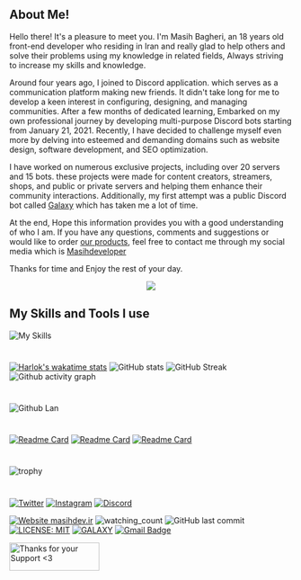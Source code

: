 ## About Me!
Hello there! It's a pleasure to meet you. I'm Masih Bagheri, an 18 years old front-end developer who residing in Iran and really glad to help others and solve their problems using my knowledge in related fields, Always striving to increase my skills and knowledge.

Around four years ago, I joined to Discord application. which serves as a communication platform making new friends. It didn't take long for me to develop a keen interest in configuring, designing, and managing communities. After a few months of dedicated learning, Embarked on my own professional journey by developing multi-purpose Discord bots starting from January 21, 2021. Recently, I have decided to challenge myself even more by delving into esteemed and demanding domains such as website design, software development, and SEO optimization.

I have worked on numerous exclusive projects, including over 20 servers and 15 bots. these projects were made for content creators, streamers, shops, and public or private servers and helping them enhance their community interactions. Additionally, my first attempt was a public Discord bot called [Galaxy](https://discord.gg/AU7654nKDC) which has taken me a lot of time.

At the end, Hope this information provides you with a good understanding of who I am. If you have any questions, comments and suggestions or would like to order [our products](https://masihdev.ir/services), feel free to contact me through my social media which is [Masihdeveloper ](https://zil.ink/masihdev)

Thanks for time and Enjoy the rest of your day.

<p align="center"> <img src="https://readme-typing-svg.demolab.com/?lines=Front-End%20Programmer%20;Discord%20Bot%20Developer;Experienced%20UI%2FUX%20Designer;2%2B%20years%20of%20coding%20experience;Always%20learning%20new%20things&font=Fira%20Code&center=true&width=550&height=55&color=329ced&vCenter=true&pause=1000&size=30" /></a> </p>


## My Skills and Tools I use
![My Skills](https://skillicons.dev/icons?i=js,ts,html,css,nodejs,jquery,bootstrap,php,vscode,mongodb,postgres,cloudflare,discord,github,git)

#
[![Harlok's wakatime stats](https://github-readme-stats.vercel.app/api/wakatime?username=masihdeveloper)](https://github.com/anuraghazra/github-readme-stats)
![GitHub stats](https://github-readme-stats.vercel.app/api?username=Masihdeveloper&count_private=true&show_icons=true&title_color=57cdf1&text_color=ffffff&icon_color=57cdf1&border_color=0d1117&bg_color=0d1117)
![GitHub Streak](https://streak-stats.demolab.com/?user=Masihdeveloper&background=0d1117&border=0d1117&stroke=57cdf1&ring=57cdf1&fire=57cdf1&currStreakNum=57cdf1&sideNums=57cdf1&currStreakLabel=57cdf1&sideLabels=57cdf1&dates=ffffff)
![Github activity graph](https://github-readme-activity-graph.cyclic.app/graph?username=Masihdeveloper&theme=react-dark&hide_border=true&area=true)
#
![Github Lan](https://github-readme-stats.vercel.app/api/top-langs?username=masihdeveloper&count_private=true&show_icons=true&title_color=57cdf1&text_color=ffffff&icon_color=57cdf1&border_color=0d1117&bg_color=0d1117)
#
[![Readme Card](https://github-readme-stats.vercel.app/api/pin/?username=Masihdeveloper&repo=Creating-Discord-Bot&theme=dark&hide_border=true&area=true)](https://github.com/Masihdeveloper/Creating-Discord-Bot)
[![Readme Card](https://github-readme-stats.vercel.app/api/pin/?username=masihdeveloper&repo=Advanced-Welcomer-Bot&theme=dark&hide_border=true&area=true)](https://github.com/Masihdeveloper/Advanced-Welcomer-Bot)
[![Readme Card](https://github-readme-stats.vercel.app/api/pin/?username=masihdeveloper&repo=Boost-Unboost-Announcer&theme=dark&hide_border=true&area=true)](https://github.com/Masihdeveloper/Boost-Unboost-Announcer)
#

![trophy](https://github-profile-trophy.vercel.app/?username=masihdeveloper&theme=tokyonight)
#

[![Twitter](https://img.shields.io/badge/Twitter-1DA1F2?style=for-the-badge&logo=twitter&logoColor=white)](https://twitter.com/masihdeveloper_)
[![Instagram](https://img.shields.io/badge/Instagram-E4405F?style=for-the-badge&logo=instagram&logoColor=white)](https://instagram.com/masihdeveloper)
[![Discord](https://img.shields.io/badge/Discord-5865F2?style=for-the-badge&logo=discord&logoColor=white)](https://discord.com/channels/@me/901765485341859911)

[![Website masihdev.ir](https://img.shields.io/website-up-down-green-red/http/shields.io.svg)](https://masihdev.ir)
<img src="https://komarev.com/ghpvc/?username=Masihdev1&color=brightgreen" alt="watching_count" />
![GitHub last commit](https://img.shields.io/github/last-commit/masihdeveloper/masihdeveloper)
[![LICENSE: MIT](https://img.shields.io/badge/License-MIT-yellow.svg)](https://opensource.org/licenses/MIT)
[![GALAXY](https://badgen.net/discord/members/AU7654nKDC)](https://discord.gg/AU7654nKDC)
[![Gmail Badge](https://img.shields.io/badge/Gmail-c14438?style=flat-square&logo=Gmail&logoColor=white&link=mailto:masihux@@gmail.com)](mailto:masihux@gmail.com)

<p><a href="https://masihdev.ir/donate" target="_blank"> <img align="left" src="https://cdn.buymeacoffee.com/buttons/v2/default-yellow.png" height="50" width="160" alt="Thanks for your Support &lt;3"></a></p>

